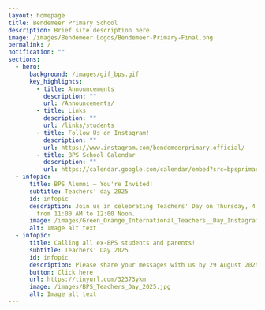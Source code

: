 ```yaml
---
layout: homepage
title: Bendemeer Primary School
description: Brief site description here
image: /images/Bendemeer Logos/Bendemeer-Primary-Final.png
permalink: /
notification: ""
sections:
  - hero:
      background: /images/gif_bps.gif
      key_highlights:
        - title: Announcements
          description: ""
          url: /Announcements/
        - title: Links
          description: ""
          url: /links/students
        - title: Follow Us on Instagram!
          description: ""
          url: https://www.instagram.com/bendemeerprimary.official/
        - title: BPS School Calendar
          description: ""
          url: https://calendar.google.com/calendar/embed?src=bpsprimaryfb%40gmail.com&ctz=Asia%2FSingapore
  - infopic:
      title: BPS Alumni – You're Invited!
      subtitle: Teachers' day 2025
      id: infopic
      description: Join us in celebrating Teachers' Day on Thursday, 4 September 2025,
        from 11:00 AM to 12:00 Noon.
      image: /images/Green_Orange_International_Teachers__Day_Instagram_Post__Instagram_Post__45____1_.jpg
      alt: Image alt text
  - infopic:
      title: Calling all ex-BPS students and parents!
      subtitle: Teachers' Day 2025
      id: infopic
      description: Please share your messages with us by 29 August 2025.
      button: Click here
      url: https://tinyurl.com/32373ykm
      image: /images/BPS_Teachers_Day_2025.jpg
      alt: Image alt text
---
```

